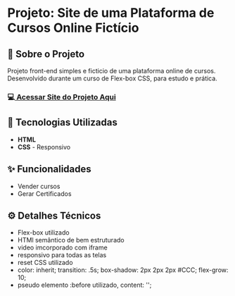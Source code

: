 <h1>Projeto: Site de uma Plataforma de Cursos Online Fictício</h1>

<h2>📌 Sobre o Projeto</h2>
<p>Projeto front-end simples e ficticio de uma plataforma online de cursos. Desenvolvido durante um curso de Flex-box CSS, para estudo e prática.</p>

<h3>💻<a href="https://deangelleses.github.io/plataforma_de_cursos_online_ficticio-HTML-CSS/" target="_blank"> Acessar Site do Projeto Aqui</a></h3>

<h2>🚀 Tecnologias Utilizadas</h2>
<ul>
  <li><b>HTML</b></li>
  <li><b>CSS</b> - Responsivo</li>
</ul>

<h2>✨ Funcionalidades</h2>
<ul>
  <li>Vender cursos</li>
  <li>Gerar Certificados</li>
</ul>

<h2>⚙️ Detalhes Técnicos</h2>
<ul>
  <li>Flex-box utilizado</li>
  <li>HTMl semântico de bem estruturado</li>
  <li>video imcorporado com iframe</li>
  <li>responsivo para todas as telas</li>
  <li>reset CSS utilizado</li>
  <li>color: inherit; transition: .5s; box-shadow: 2px 2px 2px #CCC; flex-grow: 10;</li>
  <li>pseudo elemento :before utilizado, content: '';</li>

</ul>
